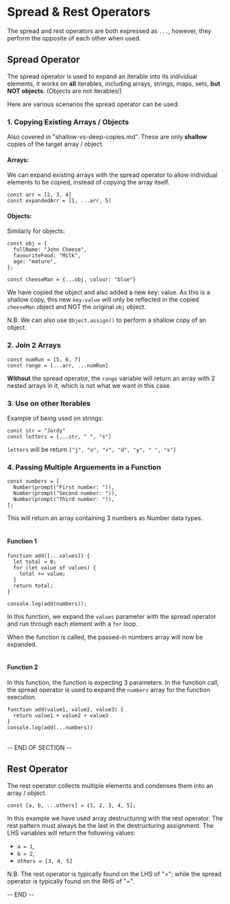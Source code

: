 # Spread & Rest Operators

The spread and rest operators are both expressed as `...`, however, they perform the opposite of each other when used.

## Spread Operator

The spread operator is used to expand an iterable into its individual elements, it works on <strong>all</strong> iterables, including arrays, strings, maps, sets, <strong>but NOT objects</strong>. (Objects are not iterables!)

Here are various scenarios the spread operator can be used:

### 1. Copying Existing Arrays / Objects

Also covered in "shallow-vs-deep-copies.md". These are only <strong>shallow</strong> copies of the target array / object.

#### Arrays:

We can expand existing arrays with the spread operator to allow individual elements to be copied, instead of copying the array itself.

```
const arr = [2, 3, 4]
const expandedArr = [1, ...arr, 5]
```

#### Objects:

Similarly for objects:

```
const obj = {
  fullName: "John Cheese",
  favouriteFood: "Milk",
  age: "mature",
};

const cheeseMan = {...obj, colour: "blue"}
```

We have copied the object and also added a new key: value. As this is a shallow copy, this new `key:value` will only be reflected in the copied `cheeseMan` object and NOT the original `obj` object.

N.B. We can also use `Object.assign()` to perform a shallow copy of an object.

### 2. Join 2 Arrays

```
const numRun = [5, 6, 7]
const range = [...arr, ...numRun]
```

<strong>Without</strong> the spread operator, the `range` variable will return an array with 2 nested arrays in it, which is not what we want in this case.

### 3. Use on other Iterables

Example of being used on strings:

```
const str = "Jordy"
const letters = [...str, " ", "s"]
```

`letters` will be return `["j", "o", "r", "d", "y", " ", "s"]`

### 4. Passing Multiple Arguements in a Function

```
const numbers = [
  Number(prompt("First number: ")),
  Number(prompt("Second number: ")),
  Number(prompt("Third number: ")),
];
```

This will return an array containing 3 numbers as Number data types.
<br><br>

#### Function 1

```
function add([...values]) {
  let total = 0;
  for (let value of values) {
    total += value;
  }
  return total;
}

console.log(add(numbers));
```

In this function, we expand the `values` parameter with the spread operator and run through each element with a `for` loop.

When the function is called, the passed-in numbers array will now be expanded.
<br><br>

#### Function 2

In this function, the function is expecting 3 parameters. In the function call, the spread operator is used to expand the `numbers` array for the function execution.

```
function add(value1, value2, value3) {
  return value1 + value2 + value3
}
console.log(add(...numbers))
```

<br>
-- END OF SECTION --

## Rest Operator

The rest operator collects multiple elements and condenses them into an array / object.

```
const [a, b, ...others] = [1, 2, 3, 4, 5];
```

In this example we have used array destructuring with the rest operator. The rest pattern must always be the last in the destructuring assignment. The LHS variables will return the following values:

- `a = 1`,
- `b = 2`,
- `others = [3, 4, 5]`

N.B. The rest operator is typically found on the LHS of "="; while the spread operator is typically found on the RHS of "=".

-- END --
